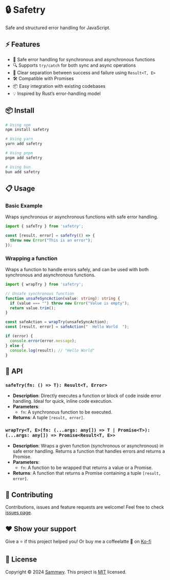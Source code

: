 # 🔒 Safetry

Safe and structured error handling for JavaScript.

## ⚡ Features

- 🔄 Safe error handling for synchronous and asynchronous functions
- 🔍 Supports `try/catch` for both sync and async operations
- 🎯 Clear separation between success and failure using `Result<T, E>`
- 🛠 Compatible with Promises
- 📦 Easy integration with existing codebases
- 💡 Inspired by Rust’s error-handling model

## 📦 Install

```bash
# Using npm
npm install safetry

# Using yarn
yarn add safetry

# Using pnpm
pnpm add safetry

# Using bun
bun add safetry
```

## 📋 Usage

### Basic Example

Wraps synchronous or asynchronous functions with safe error handling.

```ts
import { safeTry } from 'safetry';

const [result, error] = safeTry(() => {
  throw new Error("This is an error");
});
```

### Wrapping a function

Wraps a function to handle errors safely, and can be used with both synchronous and asynchronous functions.

```ts
import { wrapTry } from 'safetry';

// Unsafe synchronous function
function unsafeSyncAction(value: string): string {
  if (value === "") throw new Error("Value is empty");
  return value.trim();
}

const safeAction = wrapTry(unsafeSyncAction);
const [result, error] = safeAction("  Hello World  ");

if (error) {
  console.error(error.message);
} else {
  console.log(result); // "Hello World"
}
```

## 📗 API

### `safeTry(fn: () => T): Result<T, Error>`

- **Description**: Directly executes a function or block of code inside error handling. Ideal for quick, inline code execution.
- **Parameters**:
  - `fn`: A synchronous function to be executed.
- **Returns**: A tuple `[result, error]`.

### `wrapTry<T, E>(fn: (...args: any[]) => T | Promise<T>): (...args: any[]) => Promise<Result<T, E>>`

- **Description**: Wraps a given function (synchronous or asynchronous) in safe error handling. Returns a function that handles errors and returns a Promise.
- **Parameters**:
  - `fn`: A function to be wrapped that returns a value or a Promise.
- **Returns**: A function that returns a Promise containing a tuple `[result, error]`.

## 🤝 Contributing

Contributions, issues and feature requests are welcome! Feel free to check [issues page](https://github.com/sammwyy/safetry/issues).

## ❤️ Show your support

Give a ⭐️ if this project helped you! Or buy me a coffeelatte 🙌 on [Ko-fi](https://ko-fi.com/sammwy)

## 📝 License

Copyright © 2024 [Sammwy](https://github.com/sammwyy). This project is [MIT](LICENSE) licensed.
